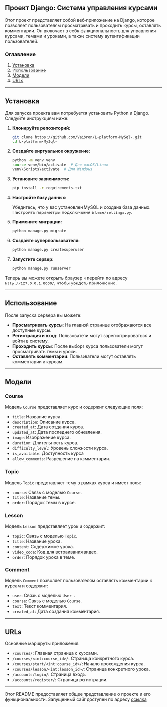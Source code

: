 ## Проект Django: Система управления курсами

Этот проект представляет собой веб-приложение на Django, которое позволяет пользователям просматривать и проходить курсы, оставлять комментарии. Он включает в себя функциональность для управления курсами, темами и уроками, а также систему аутентификации пользователей.

### Оглавление

1. [Установка](#установка)
2. [Использование](#использование)
3. [Модели](#модели)
4. [URLs](#urls)

---

## Установка

Для запуска проекта вам потребуется установить Python и Django. Следуйте инструкциям ниже:

1. **Клонируйте репозиторий:**

   ```bash
   git clone https://github.com/Vaibron/L-platform-MySql-.git
   cd L-platform-MySql-
   ```

2. **Создайте виртуальное окружение:**

   ```bash
   python -m venv venv
   source venv/bin/activate  # Для macOS/Linux
   venv\Scripts\activate  # Для Windows
   ```

3. **Установите зависимости:**

   ```bash
   pip install -r requirements.txt
   ```

4. **Настройте базу данных:**

   Убедитесь, что у вас установлен MySQL и создана база данных. Настройте параметры подключения в `base/settings.py`.

5. **Примените миграции:**

   ```bash
   python manage.py migrate
   ```

6. **Создайте суперпользователя:**

   ```bash
   python manage.py createsuperuser
   ```

7. **Запустите сервер:**

   ```bash
   python manage.py runserver
   ```

Теперь вы можете открыть браузер и перейти по адресу `http://127.0.0.1:8000/`, чтобы увидеть приложение.

---

## Использование

После запуска сервера вы можете:

- **Просматривать курсы**: На главной странице отображаются все доступные курсы.
- **Регистрация и вход**: Пользователи могут зарегистрироваться и войти в систему.
- **Проходить курсы**: После выбора курса пользователи могут просматривать темы и уроки.
- **Оставлять комментарии**: Пользователи могут оставлять комментарии к курсам.

---

## Модели

### Course

Модель `Course` представляет курс и содержит следующие поля:

- `title`: Название курса.
- `description`: Описание курса.
- `created_at`: Дата создания курса.
- `updated_at`: Дата последнего обновления.
- `image`: Изображение курса.
- `duration`: Длительность курса.
- `difficulty_level`: Уровень сложности курса.
- `is_available`: Доступность курса.
- `allow_comments`: Разрешение на комментарии.

### Topic

Модель `Topic` представляет тему в рамках курса и имеет поля:

- `course`: Связь с моделью `Course`.
- `title`: Название темы.
- `order`: Порядок темы в курсе.

### Lesson

Модель `Lesson` представляет урок и содержит:

- `topic`: Связь с моделью `Topic`.
- `title`: Название урока.
- `content`: Содержимое урока.
- `video_code`: Код для встраивания видео.
- `order`: Порядок урока в теме.

### Comment

Модель `Comment` позволяет пользователям оставлять комментарии к курсам и содержит:

- `user`: Связь с моделью `User `.
- `course`: Связь с моделью `Course`.
- `text`: Текст комментария.
- `created_at`: Дата создания комментария.

---

## URLs

Основные маршруты приложения:

- `/courses/`: Главная страница с курсами.
- `/courses/<int:course_id>/`: Страница конкретного курса.
- `/courses/start/<int:course_id>/`: Начало прохождения курса.
- `/courses/lesson/<int:lesson_id>/`: Страница конкретного урока.
- `/accounts/login/`: Страница входа.
- `/accounts/register/`: Страница регистрации.

---

Этот README предоставляет общее представление о проекте и его функциональности.
Запущенный сайт доступен по адресу [ссылка](#vaibron.beget.tech)

